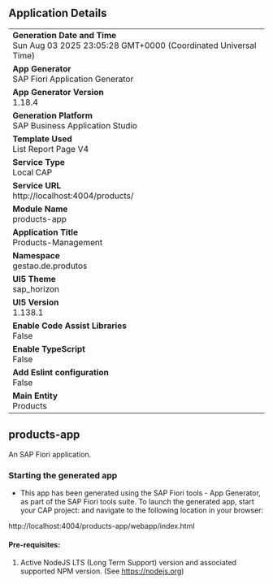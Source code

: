 ## Application Details
|               |
| ------------- |
|**Generation Date and Time**<br>Sun Aug 03 2025 23:05:28 GMT+0000 (Coordinated Universal Time)|
|**App Generator**<br>SAP Fiori Application Generator|
|**App Generator Version**<br>1.18.4|
|**Generation Platform**<br>SAP Business Application Studio|
|**Template Used**<br>List Report Page V4|
|**Service Type**<br>Local CAP|
|**Service URL**<br>http://localhost:4004/products/|
|**Module Name**<br>products-app|
|**Application Title**<br>Products-Management|
|**Namespace**<br>gestao.de.produtos|
|**UI5 Theme**<br>sap_horizon|
|**UI5 Version**<br>1.138.1|
|**Enable Code Assist Libraries**<br>False|
|**Enable TypeScript**<br>False|
|**Add Eslint configuration**<br>False|
|**Main Entity**<br>Products|

## products-app

An SAP Fiori application.

### Starting the generated app

-   This app has been generated using the SAP Fiori tools - App Generator, as part of the SAP Fiori tools suite.  To launch the generated app, start your CAP project:  and navigate to the following location in your browser:

http://localhost:4004/products-app/webapp/index.html

#### Pre-requisites:

1. Active NodeJS LTS (Long Term Support) version and associated supported NPM version.  (See https://nodejs.org)


